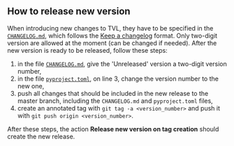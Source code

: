## How to release new version
When introducing new changes to TVL, they have to be specified in the [`CHANGELOG.md`](../CHANGELOG.md), which follows the [Keep a changelog](https://keepachangelog.com/en/1.1.0/) format. Only two-digit version are allowed at the moment (can be changed if needed). After the new version is ready to be released, follow these steps:
1. in the file [`CHANGELOG.md`](../CHANGELOG.md), give the 'Unreleased' version a two-digit version number,
2. in the file [`pyproject.toml`](../pyproject.toml), on line 3, change the version number to the new one,
3. push all changes that should be included in the new release to the master branch, including the `CHANGELOG.md` and `pyproject.toml` files,
4. create an annotated tag with `git tag -a <version_number>` and push it with `git push origin <version_number>`.

After these steps, the action **Release new version on tag creation** should create the new release.